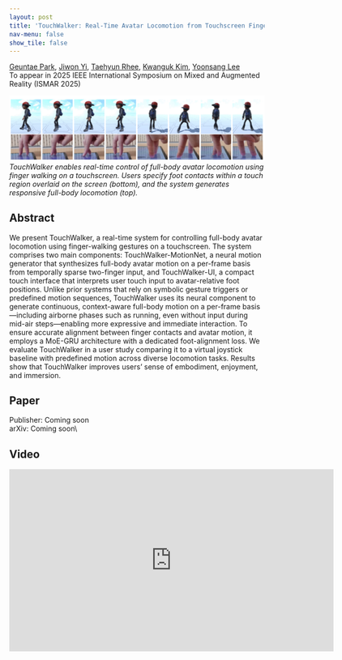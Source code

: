 ```yaml
---
layout: post
title: 'TouchWalker: Real-Time Avatar Locomotion from Touchscreen Finger Walking'
nav-menu: false
show_tile: false
---
```


[Geuntae Park](../people/geuntae-park.html), [Jiwon Yi](../people/jiwon-yi.html), [Taehyun Rhee](https://findanexpert.unimelb.edu.au/profile/1084098-taehyun-rhee), [Kwanguk Kim](http://hcilab.dothome.co.kr/professor/166), [Yoonsang Lee](../people/yoonsang-lee.html)  
To appear in 2025 IEEE International Symposium on Mixed and Augmented Reality (ISMAR 2025)

![teaser](../assets/publications/2025-touchwalker/teaser-touchwalker.png)  
*TouchWalker enables real-time control of full-body avatar locomotion using finger walking on a touchscreen. Users specify foot contacts within a touch region overlaid on the screen (bottom), and the system generates responsive full-body locomotion (top).*

## Abstract
 We present TouchWalker, a real-time system for controlling full-body avatar locomotion using finger-walking gestures on a touchscreen. The system comprises two main components: TouchWalker-MotionNet, a neural motion generator that synthesizes full-body avatar motion on a per-frame basis from temporally sparse two-finger input, and TouchWalker-UI, a compact touch interface that interprets user touch input to avatar-relative foot positions. Unlike prior systems that rely on symbolic gesture triggers or predefined motion sequences, TouchWalker uses its neural component to generate continuous, context-aware full-body motion on a per-frame basis—including airborne phases such as running, even without input during mid-air steps—enabling more expressive and immediate interaction. To ensure accurate alignment between finger contacts and avatar motion, it employs a MoE-GRU architecture with a dedicated foot-alignment loss. We evaluate TouchWalker in a user study comparing it to a virtual joystick baseline with predefined motion across diverse locomotion tasks. Results show that TouchWalker improves users’ sense of embodiment, enjoyment, and immersion.

## Paper
Publisher: Coming soon\
arXiv: Coming soon\
<!--Publisher link: [ArXiv](https://arxiv.org/abs/2403.15902)\-->
<!--arXiv: [page](https://arxiv.org/abs/2504.21216), [paper](https://arxiv.org/pdf/2504.21216)-->

## Video 
<div id="iframe_container"> <div id="iframe">
<iframe width="640" height="360" src="https://www.youtube.com/embed/RO8SRQUstoI" title="TouchWalker: Real-Time Avatar Locomotion from Touchscreen Finger Walking" frameborder="0" allow="accelerometer; autoplay; clipboard-write; encrypted-media; gyroscope; picture-in-picture; web-share" referrerpolicy="strict-origin-when-cross-origin" allowfullscreen></iframe>
</div></div>  

<br/>

<!--
## Slides
Eurographics 2024 presentation slides: [pdf](https://gitcgr.hanyang.ac.kr/publications/2024-matching-drl/Eurographics-PP-short1002.pdf) (1.5MB), [pptx](https://gitcgr.hanyang.ac.kr/publications/2024-matching-drl/Eurographics-PP-short1002.pptx) (289.5MB)
-->
